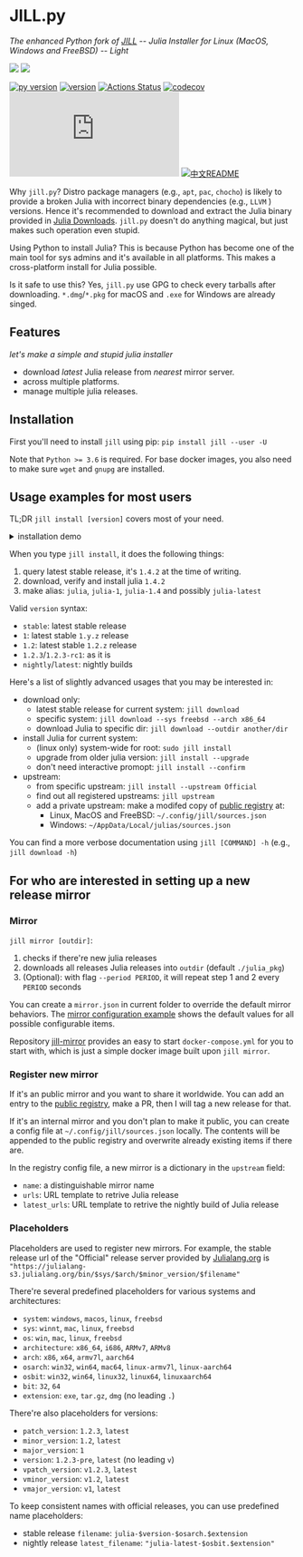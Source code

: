 # JILL.py

_The enhanced Python fork of [JILL](https://github.com/abelsiqueira/jill) -- Julia Installer for Linux (MacOS, Windows and FreeBSD) -- Light_

![](https://img.shields.io/badge/system-Windows%7CmacOS%7CLinux%7CFreeBSD-yellowgreen)
![](https://img.shields.io/badge/arch-i686%7Cx86__64%7CARMv7%7CARMv8-yellowgreen)

[![py version](https://img.shields.io/pypi/pyversions/jill.svg?logo=python&logoColor=white)](https://pypi.org/project/jill)
[![version](https://img.shields.io/pypi/v/jill.svg)](https://github.com/johnnychen94/jill.py/releases)
[![Actions Status](https://github.com/johnnychen94/jill.py/workflows/Unit%20test/badge.svg
)](https://github.com/johnnychen94/jill.py/actions)
[![codecov](https://codecov.io/gh/johnnychen94/jill.py/branch/master/graph/badge.svg)](https://codecov.io/gh/johnnychen94/jill.py)
[![release-date](https://img.shields.io/github/release-date/johnnychen94/jill.py)](https://github.com/johnnychen94/jill.py/releases)
[![中文README](https://img.shields.io/badge/README-%E4%B8%AD%E6%96%87-blue)](README_zh.md)

Why `jill.py`? Distro package managers (e.g., `apt`, `pac`, `chocho`) is likely to provide a broken Julia with
incorrect binary dependencies (e.g., `LLVM` ) versions. Hence it's recommended to download and
extract the Julia binary provided in [Julia Downloads](https://julialang.org/downloads/). `jill.py` doesn't
do anything magical, but just makes such operation even stupid.

Using Python to install Julia? This is because Python has become one of the main tool for sys admins and it's
available in all platforms. This makes a cross-platform install for Julia possible.

Is it safe to use this? Yes, `jill.py` use GPG to check every tarballs after downloading. `*.dmg`/`*.pkg` for macOS and
`.exe` for Windows are already singed.

## Features

_let's make a simple and stupid julia installer_

* download *latest* Julia release from *nearest* mirror server.
* across multiple platforms.
* manage multiple julia releases.



## Installation

First you'll need to install `jill` using pip: `pip install jill --user -U`

Note that `Python >= 3.6` is required. For base docker images, you also need to make sure `wget` and `gnupg` are installed.

## Usage examples for most users

TL;DR `jill install [version]` covers most of your need.

<details>
<summary>installation demo</summary>
<img class="install" src="screenshots/install_demo.png"/>
</details>

When you type `jill install`, it does the following things:

1. query latest stable release, it's `1.4.2` at the time of writing.
2. download, verify and install julia `1.4.2`
3. make alias: `julia`, `julia-1`, `julia-1.4` and possibly `julia-latest`

Valid `version` syntax:

- `stable`: latest stable release
- `1`: latest stable `1.y.z` release
- `1.2`: latest stable `1.2.z` release
- `1.2.3`/`1.2.3-rc1`: as it is
- `nightly`/`latest`: nightly builds

Here's a list of slightly advanced usages that you may be interested in:

* download only:
    - latest stable release for current system: `jill download`
    - specific system: `jill download --sys freebsd --arch x86_64`
    - download Julia to specific dir: `jill download --outdir another/dir`
* install Julia for current system:
    - (linux only) system-wide for root: `sudo jill install`
    - upgrade from older julia version: `jill install --upgrade`
    - don't need interactive promopt: `jill install --confirm`
* upstream:
    - from specific upstream: `jill install --upstream Official`
    - find out all registered upstreams: `jill upstream`
    - add a private upstream: make a modifed copy of [public registry](jill/config/sources.json) at:
        * Linux, MacOS and FreeBSD: `~/.config/jill/sources.json`
        * Windows: `~/AppData/Local/julias/sources.json`

You can find a more verbose documentation using `jill [COMMAND] -h` (e.g., `jill download -h`)

## For who are interested in setting up a new release mirror

### Mirror

`jill mirror [outdir]`:

1. checks if there're new julia releases
2. downloads all releases Julia releases into `outdir` (default `./julia_pkg`)
3. (Optional): with flag `--period PERIOD`, it will repeat step 1 and 2 every `PERIOD` seconds

You can create a `mirror.json` in current folder to override the default mirror
behaviors. The [mirror configuration example](mirror.example.json) shows the default
values for all possible configurable items.

Repository [jill-mirror](https://github.com/johnnychen94/julia-mirror) provides an easy to
start `docker-compose.yml` for you to start with, which is just a simple docker image built
upon `jill mirror`.

### Register new mirror

If it's an public mirror and you want to share it worldwide. You can add an entry to the
[public registry](jill/config/sources.json), make a PR, then I will tag a new release for that.

If it's an internal mirror and you don't plan to make it public, you can create a config
file at `~/.config/jill/sources.json` locally. The contents will be appended to
the public registry and overwrite already existing items if there are.

In the registry config file, a new mirror is a dictionary in the `upstream` field:

* `name`: a distinguishable mirror name
* `urls`: URL template to retrive Julia release
* `latest_urls`: URL template to retrive the nightly build of Julia release

### Placeholders

Placeholders are used to register new mirrors. For example, the stable release url of
the "Official" release server provided by [Julialang.org](https://julialang.org/) is
`"https://julialang-s3.julialang.org/bin/$sys/$arch/$minor_version/$filename"`

There're several predefined placeholders for various systems and architectures:

* `system`: `windows`, `macos`, `linux`, `freebsd`
* `sys`: `winnt`, `mac`, `linux`, `freebsd`
* `os`: `win`, `mac`, `linux`, `freebsd`
* `architecture`: `x86_64`, `i686`, `ARMv7`, `ARMv8`
* `arch`: `x86`, `x64`, `armv7l`, `aarch64`
* `osarch`: `win32`, `win64`, `mac64`, `linux-armv7l`, `linux-aarch64`
* `osbit`: `win32`, `win64`, `linux32`, `linux64`, `linuxaarch64`
* `bit`: `32`, `64`
* `extension`: `exe`, `tar.gz`, `dmg` (no leading `.`)

There're also placeholders for versions:

* `patch_version`: `1.2.3`, `latest`
* `minor_version`: `1.2`, `latest`
* `major_version`: `1`
* `version`: `1.2.3-pre`, `latest` (no leading `v`)
* `vpatch_version`: `v1.2.3`, `latest`
* `vminor_version`: `v1.2`, `latest`
* `vmajor_version`: `v1`, `latest`

To keep consistent names with official releases, you can use predefined name placeholders:

* stable release `filename`: `julia-$version-$osarch.$extension`
* nightly release `latest_filename`: `"julia-latest-$osbit.$extension"`
